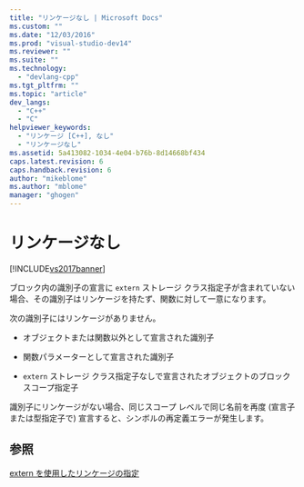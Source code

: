```yaml
---
title: "リンケージなし | Microsoft Docs"
ms.custom: ""
ms.date: "12/03/2016"
ms.prod: "visual-studio-dev14"
ms.reviewer: ""
ms.suite: ""
ms.technology: 
  - "devlang-cpp"
ms.tgt_pltfrm: ""
ms.topic: "article"
dev_langs: 
  - "C++"
  - "C"
helpviewer_keywords: 
  - "リンケージ [C++], なし"
  - "リンケージなし"
ms.assetid: 5a413082-1034-4e04-b76b-8d14668bf434
caps.latest.revision: 6
caps.handback.revision: 6
author: "mikeblome"
ms.author: "mblome"
manager: "ghogen"
---
```

# リンケージなし
[!INCLUDE[vs2017banner](../assembler/inline/includes/vs2017banner.md)]

ブロック内の識別子の宣言に `extern` ストレージ クラス指定子が含まれていない場合、その識別子はリンケージを持たず、関数に対して一意になります。  
  
 次の識別子にはリンケージがありません。  
  
-   オブジェクトまたは関数以外として宣言された識別子  
  
-   関数パラメーターとして宣言された識別子  
  
-   `extern` ストレージ クラス指定子なしで宣言されたオブジェクトのブロック スコープ指定子  
  
 識別子にリンケージがない場合、同じスコープ レベルで同じ名前を再度 \(宣言子または型指定子で\) 宣言すると、シンボルの再定義エラーが発生します。  
  
## 参照  
 [extern を使用したリンケージの指定](../cpp/using-extern-to-specify-linkage.md)
